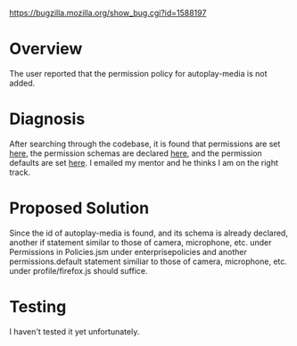 https://bugzilla.mozilla.org/show_bug.cgi?id=1588197

# Overview

The user reported that the permission policy for autoplay-media is not added.

# Diagnosis

After searching through the codebase, it is found that permissions are set [here](https://searchfox.org/mozilla-central/source/browser/components/enterprisepolicies/Policies.jsm#1090), the permission schemas are declared [here](https://searchfox.org/mozilla-central/source/browser/components/preferences/sitePermissions.js#15), and the permission defaults are set [here](https://searchfox.org/mozilla-central/source/browser/app/profile/firefox.js#401). I emailed my mentor and he thinks I am on the right track.

# Proposed Solution

Since the id of autoplay-media is found, and its schema is already declared, another if statement similar to those of camera, microphone, etc. under Permissions in Policies.jsm under enterprisepolicies and another permissions.default statement similiar to those of camera, microphone, etc. under profile/firefox.js should suffice.

# Testing

I haven't tested it yet unfortunately.
